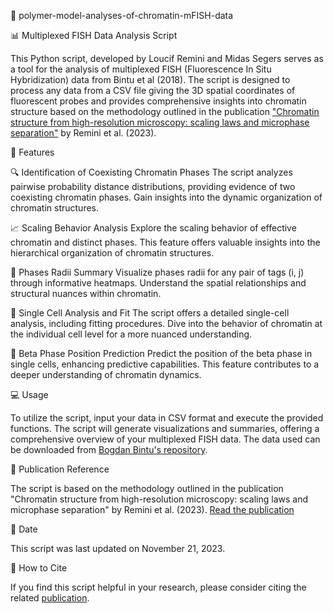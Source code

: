 :dna: polymer-model-analyses-of-chromatin-mFISH-data

:bar_chart: Multiplexed FISH Data Analysis Script

This Python script, developed by Loucif Remini and Midas Segers serves as a tool for the analysis of multiplexed FISH (Fluorescence In Situ Hybridization) data from Bintu et al (2018). The script is designed to process any data from a CSV file giving the 3D spatial coordinates of fluorescent probes and provides comprehensive insights into chromatin structure based on the methodology outlined in the publication ["Chromatin structure from high-resolution microscopy: scaling laws and microphase separation"](https://www.researchgate.net/publication/372939539_Chromatin_structure_from_high_resolution_microscopy_scaling_laws_and_microphase_separation) by Remini et al. (2023). 

:rocket: Features

:mag: Identification of Coexisting Chromatin Phases
The script analyzes pairwise probability distance distributions, providing evidence of two coexisting chromatin phases. Gain insights into the dynamic organization of chromatin structures.

:chart_with_upwards_trend: Scaling Behavior Analysis
Explore the scaling behavior of effective chromatin and distinct phases. This feature offers valuable insights into the hierarchical organization of chromatin structures.

:triangular_ruler: Phases Radii Summary
Visualize phases radii for any pair of tags (i, j) through informative heatmaps. Understand the spatial relationships and structural nuances within chromatin.

:microscope: Single Cell Analysis and Fit
The script offers a detailed single-cell analysis, including fitting procedures. Dive into the behavior of chromatin at the individual cell level for a more nuanced understanding.

:crystal_ball: Beta Phase Position Prediction
Predict the position of the beta phase in single cells, enhancing predictive capabilities. This feature contributes to a deeper understanding of chromatin dynamics.

:computer: Usage

To utilize the script, input your data in CSV format and execute the provided functions. The script will generate visualizations and summaries, offering a comprehensive overview of your multiplexed FISH data.
The data used can be downloaded from [Bogdan Bintu's repository](https://github.com/BogdanBintu/ChromatinImaging/tree/master/Data).

:page_facing_up: Publication Reference

The script is based on the methodology outlined in the publication "Chromatin structure from high-resolution microscopy: scaling laws and microphase separation" by Remini et al. (2023). [Read the publication](https://www.researchgate.net/publication/372939539_Chromatin_structure_from_high_resolution_microscopy_scaling_laws_and_microphase_separation)

:date: Date

This script was last updated on November 21, 2023.

:bookmark_tabs: How to Cite

If you find this script helpful in your research, please consider citing the related [publication](https://www.researchgate.net/publication/372939539_Chromatin_structure_from_high_resolution_microscopy_scaling_laws_and_microphase_separation).
